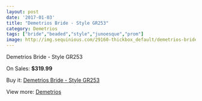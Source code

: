 ```yaml
---
layout: post
date: '2017-01-03'
title: "Demetrios Bride - Style GR253"
category: Demetrios
tags: ["bride","beaded","style","junoesque","prom"]
image: http://img.sequinious.com/29160-thickbox_default/demetrios-bride-style-gr253.jpg
---
```

Demetrios Bride - Style GR253

On Sales: **$319.99**
<a href="https://www.sequinious.com/demetrios/898-demetrios-bride-style-gr253.html"><amp-img layout="responsive" width="600" height="600" src="//img.sequinious.com/29160-thickbox_default/demetrios-bride-style-gr253.jpg" alt="Demetrios Bride - Style GR253 0" /></a>
<a href="https://www.sequinious.com/demetrios/898-demetrios-bride-style-gr253.html"><amp-img layout="responsive" width="600" height="600" src="//img.sequinious.com/29161-thickbox_default/demetrios-bride-style-gr253.jpg" alt="Demetrios Bride - Style GR253 1" /></a>
<a href="https://www.sequinious.com/demetrios/898-demetrios-bride-style-gr253.html"><amp-img layout="responsive" width="600" height="600" src="//img.sequinious.com/29162-thickbox_default/demetrios-bride-style-gr253.jpg" alt="Demetrios Bride - Style GR253 2" /></a>

Buy it: [Demetrios Bride - Style GR253](https://www.sequinious.com/demetrios/898-demetrios-bride-style-gr253.html "Demetrios Bride - Style GR253")

View more: [Demetrios](https://www.sequinious.com/20-demetrios "Demetrios")